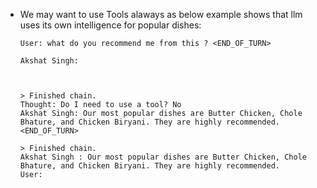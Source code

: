 - We may want to use Tools alaways as below example shows that llm uses its own intelligence for popular dishes:

    ```console
    User: what do you recommend me from this ? <END_OF_TURN>

    Akshat Singh:



    > Finished chain.
    Thought: Do I need to use a tool? No
    Akshat Singh: Our most popular dishes are Butter Chicken, Chole Bhature, and Chicken Biryani. They are highly recommended. <END_OF_TURN>

    > Finished chain.
    Akshat Singh : Our most popular dishes are Butter Chicken, Chole Bhature, and Chicken Biryani. They are highly recommended. 
    User: 
    ```
